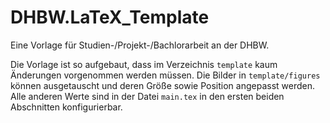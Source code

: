 # DHBW.LaTeX_Template
Eine Vorlage für Studien-/Projekt-/Bachlorarbeit an der DHBW.

Die Vorlage ist so aufgebaut, dass im Verzeichnis `template` kaum Änderungen vorgenommen werden müssen.
Die Bilder in `template/figures` können ausgetauscht und deren Größe sowie Position angepasst werden.
Alle anderen Werte sind in der Datei `main.tex` in den ersten beiden Abschnitten konfigurierbar.
